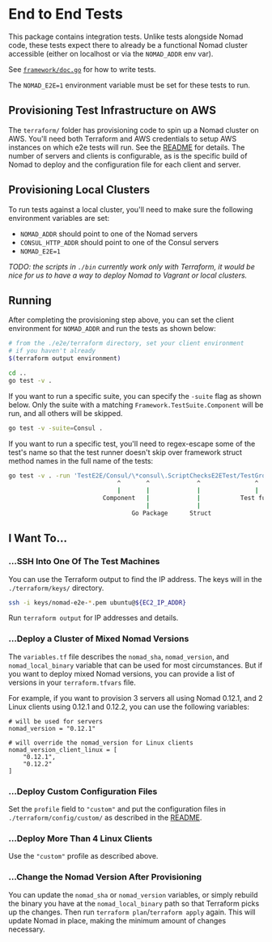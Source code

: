 # End to End Tests

This package contains integration tests. Unlike tests alongside Nomad code,
these tests expect there to already be a functional Nomad cluster accessible
(either on localhost or via the `NOMAD_ADDR` env var).

See [`framework/doc.go`](framework/doc.go) for how to write tests.

The `NOMAD_E2E=1` environment variable must be set for these tests to run.

## Provisioning Test Infrastructure on AWS

The `terraform/` folder has provisioning code to spin up a Nomad cluster on
AWS. You'll need both Terraform and AWS credentials to setup AWS instances on
which e2e tests will run. See the
[README](https://github.com/hashicorp/nomad/blob/master/e2e/terraform/README.md)
for details. The number of servers and clients is configurable, as is the
specific build of Nomad to deploy and the configuration file for each client
and server.

## Provisioning Local Clusters

To run tests against a local cluster, you'll need to make sure the following
environment variables are set:

- `NOMAD_ADDR` should point to one of the Nomad servers
- `CONSUL_HTTP_ADDR` should point to one of the Consul servers
- `NOMAD_E2E=1`

_TODO: the scripts in `./bin` currently work only with Terraform, it would be
nice for us to have a way to deploy Nomad to Vagrant or local clusters._

## Running

After completing the provisioning step above, you can set the client
environment for `NOMAD_ADDR` and run the tests as shown below:

```sh
# from the ./e2e/terraform directory, set your client environment
# if you haven't already
$(terraform output environment)

cd ..
go test -v .
```

If you want to run a specific suite, you can specify the `-suite` flag as
shown below. Only the suite with a matching `Framework.TestSuite.Component`
will be run, and all others will be skipped.

```sh
go test -v -suite=Consul .
```

If you want to run a specific test, you'll need to regex-escape some of the
test's name so that the test runner doesn't skip over framework struct method
names in the full name of the tests:

```sh
go test -v . -run 'TestE2E/Consul/\*consul\.ScriptChecksE2ETest/TestGroup'
                              ^       ^             ^               ^
                              |       |             |               |
                          Component   |             |           Test func
                                      |             |
                                  Go Package      Struct
```

## I Want To...

### ...SSH Into One Of The Test Machines

You can use the Terraform output to find the IP address. The keys will
in the `./terraform/keys/` directory.

```sh
ssh -i keys/nomad-e2e-*.pem ubuntu@${EC2_IP_ADDR}
```

Run `terraform output` for IP addresses and details.

### ...Deploy a Cluster of Mixed Nomad Versions

The `variables.tf` file describes the `nomad_sha`, `nomad_version`, and
`nomad_local_binary` variable that can be used for most circumstances. But if
you want to deploy mixed Nomad versions, you can provide a list of versions in
your `terraform.tfvars` file.

For example, if you want to provision 3 servers all using Nomad 0.12.1, and 2
Linux clients using 0.12.1 and 0.12.2, you can use the following variables:

```hcl
# will be used for servers
nomad_version = "0.12.1"

# will override the nomad_version for Linux clients
nomad_version_client_linux = [
    "0.12.1",
    "0.12.2"
]
```

### ...Deploy Custom Configuration Files

Set the `profile` field to `"custom"` and put the configuration files in
`./terraform/config/custom/` as described in the
[README](https://github.com/hashicorp/nomad/blob/master/e2e/terraform/README.md#Profiles).

### ...Deploy More Than 4 Linux Clients

Use the `"custom"` profile as described above.

### ...Change the Nomad Version After Provisioning

You can update the `nomad_sha` or `nomad_version` variables, or simply rebuild
the binary you have at the `nomad_local_binary` path so that Terraform picks
up the changes. Then run `terraform plan`/`terraform apply` again. This will
update Nomad in place, making the minimum amount of changes necessary.
